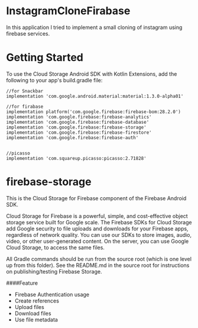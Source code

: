 # InstagramCloneFirabase
In this application I tried to implement a small cloning of instagram using firebase services.

# Getting Started
To use the Cloud Storage Android SDK with Kotlin Extensions, add the following to your app's build.gradle file:


    //for Snackbar
    implementation 'com.google.android.material:material:1.3.0-alpha01'

    //for firabase
    implementation platform('com.google.firebase:firebase-bom:28.2.0')
    implementation 'com.google.firebase:firebase-analytics'
    implementation 'com.google.firebase:firebase-database'
    implementation 'com.google.firebase:firebase-storage'
    implementation 'com.google.firebase:firebase-firestore'
    implementation 'com.google.firebase:firebase-auth'


    //picasso
    implementation 'com.squareup.picasso:picasso:2.71828'
# firebase-storage
This is the Cloud Storage for Firebase component of the Firebase Android SDK.

Cloud Storage for Firebase is a powerful, simple, and cost-effective object storage service built for Google scale. The Firebase SDKs for Cloud Storage add Google security to file uploads and downloads for your Firebase apps, regardless of network quality. You can use our SDKs to store images, audio, video, or other user-generated content. On the server, you can use Google Cloud Storage, to access the same files.

All Gradle commands should be run from the source root (which is one level up from this folder). See the README.md in the source root for instructions on publishing/testing Firebase Storage.

####Feature

- Firebase Authentication usage
- Create references
- Upload files
- Download files
- Use file metadata


